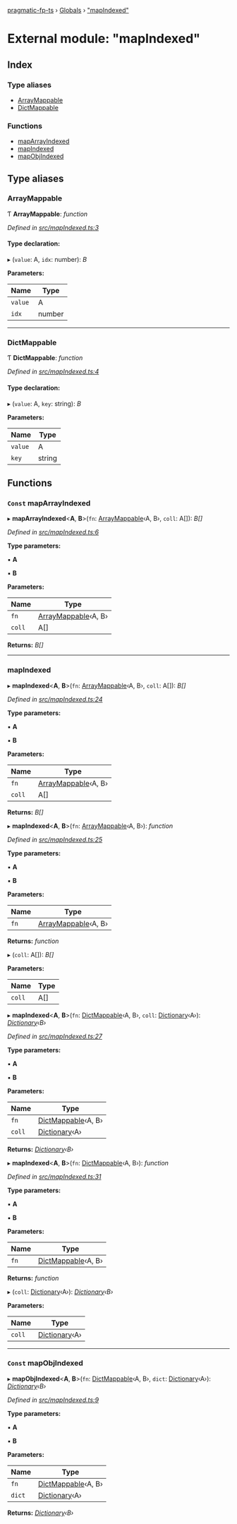 [pragmatic-fp-ts](../README.md) › [Globals](../globals.md) › ["mapIndexed"](_mapindexed_.md)

# External module: "mapIndexed"

## Index

### Type aliases

* [ArrayMappable](_mapindexed_.md#arraymappable)
* [DictMappable](_mapindexed_.md#dictmappable)

### Functions

* [mapArrayIndexed](_mapindexed_.md#const-maparrayindexed)
* [mapIndexed](_mapindexed_.md#mapindexed)
* [mapObjIndexed](_mapindexed_.md#const-mapobjindexed)

## Type aliases

###  ArrayMappable

Ƭ **ArrayMappable**: *function*

*Defined in [src/mapIndexed.ts:3](https://github.com/hermann-p/pragmatic-fp-ts/blob/1e5cfe0/src/mapIndexed.ts#L3)*

#### Type declaration:

▸ (`value`: A, `idx`: number): *B*

**Parameters:**

Name | Type |
------ | ------ |
`value` | A |
`idx` | number |

___

###  DictMappable

Ƭ **DictMappable**: *function*

*Defined in [src/mapIndexed.ts:4](https://github.com/hermann-p/pragmatic-fp-ts/blob/1e5cfe0/src/mapIndexed.ts#L4)*

#### Type declaration:

▸ (`value`: A, `key`: string): *B*

**Parameters:**

Name | Type |
------ | ------ |
`value` | A |
`key` | string |

## Functions

### `Const` mapArrayIndexed

▸ **mapArrayIndexed**<**A**, **B**>(`fn`: [ArrayMappable](_mapindexed_.md#arraymappable)‹A, B›, `coll`: A[]): *B[]*

*Defined in [src/mapIndexed.ts:6](https://github.com/hermann-p/pragmatic-fp-ts/blob/1e5cfe0/src/mapIndexed.ts#L6)*

**Type parameters:**

▪ **A**

▪ **B**

**Parameters:**

Name | Type |
------ | ------ |
`fn` | [ArrayMappable](_mapindexed_.md#arraymappable)‹A, B› |
`coll` | A[] |

**Returns:** *B[]*

___

###  mapIndexed

▸ **mapIndexed**<**A**, **B**>(`fn`: [ArrayMappable](_mapindexed_.md#arraymappable)‹A, B›, `coll`: A[]): *B[]*

*Defined in [src/mapIndexed.ts:24](https://github.com/hermann-p/pragmatic-fp-ts/blob/1e5cfe0/src/mapIndexed.ts#L24)*

**Type parameters:**

▪ **A**

▪ **B**

**Parameters:**

Name | Type |
------ | ------ |
`fn` | [ArrayMappable](_mapindexed_.md#arraymappable)‹A, B› |
`coll` | A[] |

**Returns:** *B[]*

▸ **mapIndexed**<**A**, **B**>(`fn`: [ArrayMappable](_mapindexed_.md#arraymappable)‹A, B›): *function*

*Defined in [src/mapIndexed.ts:25](https://github.com/hermann-p/pragmatic-fp-ts/blob/1e5cfe0/src/mapIndexed.ts#L25)*

**Type parameters:**

▪ **A**

▪ **B**

**Parameters:**

Name | Type |
------ | ------ |
`fn` | [ArrayMappable](_mapindexed_.md#arraymappable)‹A, B› |

**Returns:** *function*

▸ (`coll`: A[]): *B[]*

**Parameters:**

Name | Type |
------ | ------ |
`coll` | A[] |

▸ **mapIndexed**<**A**, **B**>(`fn`: [DictMappable](_mapindexed_.md#dictmappable)‹A, B›, `coll`: [Dictionary](_types_.md#dictionary)‹A›): *[Dictionary](_types_.md#dictionary)‹B›*

*Defined in [src/mapIndexed.ts:27](https://github.com/hermann-p/pragmatic-fp-ts/blob/1e5cfe0/src/mapIndexed.ts#L27)*

**Type parameters:**

▪ **A**

▪ **B**

**Parameters:**

Name | Type |
------ | ------ |
`fn` | [DictMappable](_mapindexed_.md#dictmappable)‹A, B› |
`coll` | [Dictionary](_types_.md#dictionary)‹A› |

**Returns:** *[Dictionary](_types_.md#dictionary)‹B›*

▸ **mapIndexed**<**A**, **B**>(`fn`: [DictMappable](_mapindexed_.md#dictmappable)‹A, B›): *function*

*Defined in [src/mapIndexed.ts:31](https://github.com/hermann-p/pragmatic-fp-ts/blob/1e5cfe0/src/mapIndexed.ts#L31)*

**Type parameters:**

▪ **A**

▪ **B**

**Parameters:**

Name | Type |
------ | ------ |
`fn` | [DictMappable](_mapindexed_.md#dictmappable)‹A, B› |

**Returns:** *function*

▸ (`coll`: [Dictionary](_types_.md#dictionary)‹A›): *[Dictionary](_types_.md#dictionary)‹B›*

**Parameters:**

Name | Type |
------ | ------ |
`coll` | [Dictionary](_types_.md#dictionary)‹A› |

___

### `Const` mapObjIndexed

▸ **mapObjIndexed**<**A**, **B**>(`fn`: [DictMappable](_mapindexed_.md#dictmappable)‹A, B›, `dict`: [Dictionary](_types_.md#dictionary)‹A›): *[Dictionary](_types_.md#dictionary)‹B›*

*Defined in [src/mapIndexed.ts:9](https://github.com/hermann-p/pragmatic-fp-ts/blob/1e5cfe0/src/mapIndexed.ts#L9)*

**Type parameters:**

▪ **A**

▪ **B**

**Parameters:**

Name | Type |
------ | ------ |
`fn` | [DictMappable](_mapindexed_.md#dictmappable)‹A, B› |
`dict` | [Dictionary](_types_.md#dictionary)‹A› |

**Returns:** *[Dictionary](_types_.md#dictionary)‹B›*
